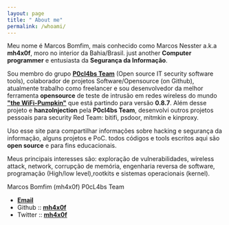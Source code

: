 ```yaml
---
layout: page
title: " About me"
permalink: /whoami/
---
```


Meu nome é Marcos Bomfim, mais conhecido como Marcos Nesster a.k.a **mh4x0f**, moro no interior da Bahia/Brasil.  just another **Computer programmer** e entusiasta da **Segurança da Informação**.

Sou membro do grupo [**P0cl4bs Team**](https://github.com/P0cL4bs) (Open source IT security software tools), colaborador de projetos Software/Opensource (on Github), atualmente trabalho como freelancer e sou desenvolvedor da melhor ferramenta **opensource** de teste de intrusão em redes wireless do mundo [**"the WiFi-Pumpkin"**](https://github.com/P0cL4bs/WiFi-Pumpkin) que está partindo para versão **0.8.7**. Além desse projeto e **hanzoInjection** pela **P0cl4bs Team**, desenvolvi outros projetos pessoais para security Red Team: bitifi, psdoor, mitmkin e kinproxy.

Uso esse site para compartilhar informações sobre hacking e segurança da informação, alguns projetos e PoC. todos códigos e tools escritos aqui são **open source** e para fins educacionais. 

Meus principais interesses são: exploração de vulnerabilidades, wireless attack, network, corrupção de memória, engenharia reversa de software, programação (High/low level),rootkits e sistemas operacionais (kernel).

Marcos Bomfim (mh4x0f)
P0cL4bs Team 

- [**Email**](mh4root@gmail.com)
- Github :: [**mh4x0f**](https://github.com/mh4x0f)
- Twitter :: [**mh4x0f**](https://twitter.com/mh4x0f)
